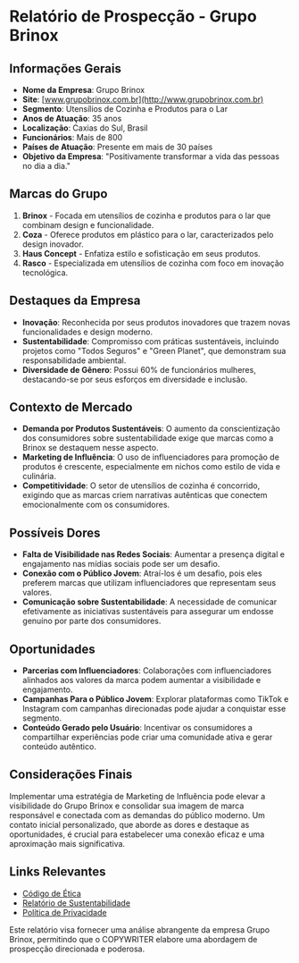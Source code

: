 # Relatório de Prospecção - Grupo Brinox

## Informações Gerais
- **Nome da Empresa**: Grupo Brinox  
- **Site**: [www.grupobrinox.com.br](http://www.grupobrinox.com.br)  
- **Segmento**: Utensílios de Cozinha e Produtos para o Lar  
- **Anos de Atuação**: 35 anos  
- **Localização**: Caxias do Sul, Brasil  
- **Funcionários**: Mais de 800  
- **Países de Atuação**: Presente em mais de 30 países  
- **Objetivo da Empresa**: "Positivamente transformar a vida das pessoas no dia a dia."  

## Marcas do Grupo
1. **Brinox** - Focada em utensílios de cozinha e produtos para o lar que combinam design e funcionalidade.
2. **Coza** - Oferece produtos em plástico para o lar, caracterizados pelo design inovador.
3. **Haus Concept** - Enfatiza estilo e sofisticação em seus produtos.
4. **Rasco** - Especializada em utensílios de cozinha com foco em inovação tecnológica.

## Destaques da Empresa
- **Inovação**: Reconhecida por seus produtos inovadores que trazem novas funcionalidades e design moderno.
- **Sustentabilidade**: Compromisso com práticas sustentáveis, incluindo projetos como "Todos Seguros" e "Green Planet", que demonstram sua responsabilidade ambiental.
- **Diversidade de Gênero**: Possui 60% de funcionários mulheres, destacando-se por seus esforços em diversidade e inclusão.

## Contexto de Mercado
- **Demanda por Produtos Sustentáveis**: O aumento da conscientização dos consumidores sobre sustentabilidade exige que marcas como a Brinox se destaquem nesse aspecto.
- **Marketing de Influência**: O uso de influenciadores para promoção de produtos é crescente, especialmente em nichos como estilo de vida e culinária.
- **Competitividade**: O setor de utensílios de cozinha é concorrido, exigindo que as marcas criem narrativas autênticas que conectem emocionalmente com os consumidores.

## Possíveis Dores
- **Falta de Visibilidade nas Redes Sociais**: Aumentar a presença digital e engajamento nas mídias sociais pode ser um desafio.
- **Conexão com o Público Jovem**: Atraí-los é um desafio, pois eles preferem marcas que utilizam influenciadores que representam seus valores.
- **Comunicação sobre Sustentabilidade**: A necessidade de comunicar efetivamente as iniciativas sustentáveis para assegurar um endosse genuíno por parte dos consumidores.

## Oportunidades
- **Parcerias com Influenciadores**: Colaborações com influenciadores alinhados aos valores da marca podem aumentar a visibilidade e engajamento.
- **Campanhas Para o Público Jovem**: Explorar plataformas como TikTok e Instagram com campanhas direcionadas pode ajudar a conquistar esse segmento.
- **Conteúdo Gerado pelo Usuário**: Incentivar os consumidores a compartilhar experiências pode criar uma comunidade ativa e gerar conteúdo autêntico.

## Considerações Finais
Implementar uma estratégia de Marketing de Influência pode elevar a visibilidade do Grupo Brinox e consolidar sua imagem de marca responsável e conectada com as demandas do público moderno. Um contato inicial personalizado, que aborde as dores e destaque as oportunidades, é crucial para estabelecer uma conexão eficaz e uma aproximação mais significativa.

## Links Relevantes
- [Código de Ética](https://grupobrinox.com.br/uploads/files/C%C3%83%C3%82%C2%B3digo_de_Conduta_Brinox_PT.pdf)
- [Relatório de Sustentabilidade](https://grupobrinox.com.br/uploads/files/Relat%C3%83%C2%B3rio%20Sustentabilidade%20V10%20\(2\).pdf)
- [Política de Privacidade](https://grupobrinox.com.br/uploads/files/PE%20114%2000%20-%20Pol%C3%83%C2%ADtica%20de%20Privacidade%20e%20Prote%C3%83%C2%A7%C3%83%C2%A3o%20de%20Dados%20Externa.pdf)

Este relatório visa fornecer uma análise abrangente da empresa Grupo Brinox, permitindo que o COPYWRITER elabore uma abordagem de prospecção direcionada e poderosa.